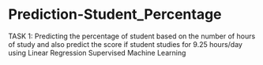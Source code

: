 # Prediction-Student_Percentage
TASK 1: Predicting the percentage of student based on the number of hours of study and also predict the score if student studies for 9.25 hours/day using Linear Regression Supervised Machine Learning
